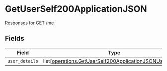 # GetUserSelf200ApplicationJSON

Responses for GET /me


## Fields

| Field                                                                                                                                | Type                                                                                                                                 | Required                                                                                                                             | Description                                                                                                                          |
| ------------------------------------------------------------------------------------------------------------------------------------ | ------------------------------------------------------------------------------------------------------------------------------------ | ------------------------------------------------------------------------------------------------------------------------------------ | ------------------------------------------------------------------------------------------------------------------------------------ |
| `user_details`                                                                                                                       | list[[operations.GetUserSelf200ApplicationJSONUserDetails](undefined/models/operations/getuserself200applicationjsonuserdetails.md)] | :heavy_minus_sign:                                                                                                                   | N/A                                                                                                                                  |